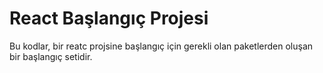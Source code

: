# React Başlangıç Projesi

Bu kodlar, bir reatc projsine başlangıç için gerekli olan paketlerden oluşan bir başlangıç setidir.